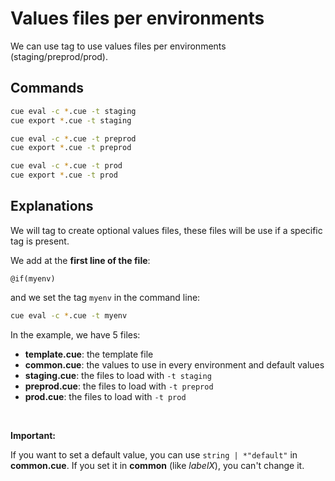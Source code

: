 # Values files per environments

We can use tag to use values files per environments (staging/preprod/prod). 


## Commands
```bash
cue eval -c *.cue -t staging
cue export *.cue -t staging

cue eval -c *.cue -t preprod
cue export *.cue -t preprod

cue eval -c *.cue -t prod
cue export *.cue -t prod 
```


## Explanations

We will tag to create optional values files, these files will be use if a specific tag is present.

We add at the **first line of the file**:
```cue
@if(myenv)
```
and we set the tag ``myenv`` in the command line:
```bash
cue eval -c *.cue -t myenv
```

In the example, we have 5 files:
- **template.cue**: the template file
- **common.cue**: the values to use in every environment and default values
- **staging.cue**: the files to load with ``-t staging``
- **preprod.cue**: the files to load with ``-t preprod``
- **prod.cue**: the files to load with ``-t prod``

<br>

**Important:**

If you want to set a default value, you can use ``string | *"default"`` in **common.cue**. If you set it in **common** (like *labelX*), you can't change it.